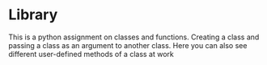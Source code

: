 # Library
This is a python assignment on classes and functions.
Creating a class and passing a class as an argument to another class.
Here you can also see different user-defined methods of a class at work
